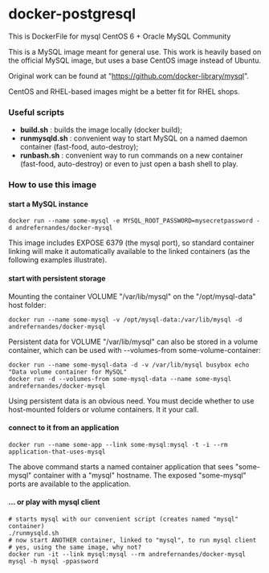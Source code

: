 docker-postgresql
=================

This is DockerFile for mysql
CentOS 6 + Oracle MySQL Community

This is a MySQL image meant for general use. This work
is heavily based on the official MySQL image, but uses
a base CentOS image instead of Ubuntu.

Original work can be found at "https://github.com/docker-library/mysql".

CentOS and RHEL-based images might be a better fit
for RHEL shops.

### Useful scripts

* **build.sh** : builds the image locally (docker build);
* **runmysqld.sh** : convenient way to start MySQL on a named
daemon container (fast-food, auto-destroy);
* **runbash.sh** : convenient way to run commands on a new
container (fast-food, auto-destroy) or even to just
open a bash shell to play.

### How to use this image

#### start a MySQL instance

    docker run --name some-mysql -e MYSQL_ROOT_PASSWORD=mysecretpassword -d andrefernandes/docker-mysql

This image includes EXPOSE 6379 (the mysql port), so standard container 
linking will make it automatically available to the linked containers 
(as the following examples illustrate).

#### start with persistent storage

Mounting the container VOLUME "/var/lib/mysql" on the "/opt/mysql-data" host folder:

    docker run --name some-mysql -v /opt/mysql-data:/var/lib/mysql -d andrefernandes/docker-mysql

Persistent data for VOLUME "/var/lib/mysql" can also be stored in a volume container,
which can be used with --volumes-from some-volume-container:

    docker run --name some-mysql-data -d -v /var/lib/mysql busybox echo "Data volume container for MySQL"
    docker run -d --volumes-from some-mysql-data --name some-mysql andrefernandes/docker-mysql

Using persistent data is an obvious need. You must decide whether to use host-mounted 
folders or volume containers. It it your call.

#### connect to it from an application

    docker run --name some-app --link some-mysql:mysql -t -i --rm application-that-uses-mysql

The above command starts a named container application that sees "some-mysql" container
with a "mysql" hostname. The exposed "some-mysql" ports are available to the application.

#### … or play with mysql client

    # starts mysql with our convenient script (creates named "mysql" container)
    ./runmysqld.sh
    # now start ANOTHER container, linked to "mysql", to run mysql client
    # yes, using the same image, why not?
    docker run -it --link mysql:mysql --rm andrefernandes/docker-mysql mysql -h mysql -ppassword


